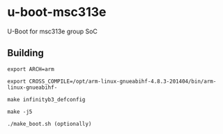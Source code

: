 # u-boot-msc313e
U-Boot for msc313e group SoC

## Building
```export ARCH=arm```

```export CROSS_COMPILE=/opt/arm-linux-gnueabihf-4.8.3-201404/bin/arm-linux-gnueabihf- ```

```make infinityb3_defconfig```

```make -j5```

```./make_boot.sh (optionally)```
